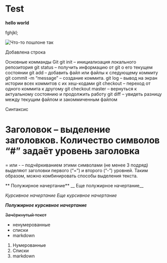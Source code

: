 # Test

**hello world**

fghjkl;

![Что-то пошлоне так](/1/2/1.png "Кошка")

Добавлена строка

Основные комманды Git
git init – инициализация локального репозитория
git status – получить информацию от git о его текущем состоянии
git add – добавить файл или файлы к следующему коммиту
git commit -m “message” – создание коммита.
git log – вывод на экран истории всех коммитов с их хеш-кодами
git checkout – переход от одного коммита к другому
git checkout master – вернуться к актуальному состоянию и продолжить работу
git diff – увидеть разницу между текущим файлом и закоммиченным файлом

Синтаксис
# Заголовок – выделение заголовков. Количество символов “#” задаёт уровень заголовка

= или - – подчёркиванием этими символами (не менее 3 подряд) выделяют заголовки  первого (“=”) и второго (“-”) уровней. Таким образом, можно комбинировать способы выделения текста.

** Полужирное начертание** 
__ Еще полужирное начертание__

*Курсивное начертание* 
_Еще курсивное начертание_

***Полужирное курсивное начертание***

~~Зачёркнутый текст~~


* ненумерованные
* списки
* markdown

1. Нумерованные
2. Списки 
3. markdown 